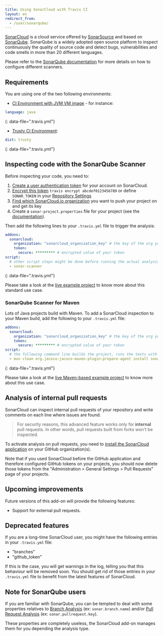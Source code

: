 ```yaml
---
title: Using SonarCloud with Travis CI
layout: en
redirect_from:
  - /user/sonarqube/
---
```


[SonarCloud](https://sonarcloud.io) is a cloud service offered by [SonarSource](https://sonarsource.com) and based on [SonarQube](http://www.sonarqube.org). SonarQube is a widely adopted open source platform to inspect continuously the quality of source code and detect bugs, vulnerabilities and code smells in more than 20 different languages.

Please refer to the [SonarQube documentation](http://redirect.sonarsource.com/doc/analyzing-source-code.html) for more details on how to configure different scanners.

## Requirements

You are using one of the two following environments:

* [CI Environment with JVM VM image](/user/reference/precise/) - for instance:

```yaml
language: java
```
{: data-file=".travis.yml"}

* [Trusty CI Environment](/user/reference/trusty/):

```yaml
dist: trusty
```
{: data-file=".travis.yml"}

## Inspecting code with the SonarQube Scanner

Before inspecting your code, you need to:

1. [Create a user authentication token](https://sonarcloud.io/account/security) for your account on SonarCloud.
2. [Encrypt this token](/user/encryption-keys/#Usage) `travis encrypt abcdef0123456789` or define `SONAR_TOKEN` in your [Repository Settings](/user/environment-variables/#Defining-Variables-in-Repository-Settings)
3. [Find which SonarCloud.io organization](https://sonarcloud.io/account/organizations) you want to push your project on and get its key
4. Create a `sonar-project.properties` file for your project (see the [documentation](http://redirect.sonarsource.com/doc/install-configure-scanner.html)).

Then add the following lines to your `.travis.yml` file to trigger the analysis:

```yaml
addons:
  sonarcloud:
    organization: "sonarcloud_organization_key" # the key of the org you chose at step #3
    token:
      secure: ********* # encrypted value of your token
script:
  # other script steps might be done before running the actual analysis
  - sonar-scanner
```
{: data-file=".travis.yml"}

Please take a look at the [live example project](https://github.com/SonarSource/sq-com_example_standard-sqscanner-travis) to know more about this standard use case.

### SonarQube Scanner for Maven

Lots of Java projects build with Maven. To add a SonarCloud inspection to your Maven build, add the following to your `.travis.yml` file:

```yaml
addons:
  sonarcloud:
    organization: "sonarcloud_organization_key" # the key of the org you chose at step #3
    token:
      secure: ********* # encrypted value of your token
script:
  # the following command line builds the project, runs the tests with coverage and then execute the SonarCloud analysis
  - mvn clean org.jacoco:jacoco-maven-plugin:prepare-agent install sonar:sonar
```
{: data-file=".travis.yml"}

Please take a look at the [live Maven-based example project](https://github.com/SonarSource/sq-com_example_java-maven-travis) to know more about this use case.

## Analysis of internal pull requests

SonarCloud can inspect internal pull requests of your repository and write comments on each line where issues are found.

> For security reasons, this advanced feature works only for **internal** pull requests. In other words, pull requests built from forks won't be inspected.

To activate analysis on pull requests, you need to [install the SonarCloud application](https://github.com/apps/sonarcloud) on your GitHub organization(s).

Note that if you used SonarCloud before the GitHub application and therefore configured GitHub tokens on your projects, you should now delete those tokens from the "Administration > General Settings > Pull Requests" page of your projects.

## Upcoming improvements

Future versions of this add-on will provide the following features:

- Support for external pull requests.

## Deprecated features

If you are a long-time SonarCloud user, you might have the following entries in your `.travis.yml` file:
- "branches"
- "github_token"

If this is the case, you will get warnings in the log, telling you that this behaviour will be removed soon. You should get rid of those entries in your `.travis.yml` file to benefit from the latest features of SonarCloud.

## Note for SonarQube users

If you are familiar with SonarQube, you can be tempted to deal with some properties relatives to [Branch Analysis](https://docs.sonarqube.org/display/SONAR/Branch+Analysis) (ex: `sonar.branch.name`) and/or [Pull Request Analysis](https://docs.sonarqube.org/display/SONAR/Pull+Request+Analysis) (ex: `sonar.pullrequest.key`).

These properties are completely useless, the SonarCloud add-on manages them for you depending the analysis type.



